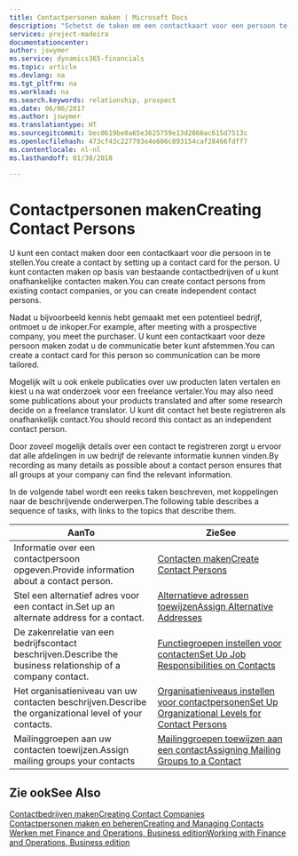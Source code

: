 ```yaml
---
title: Contactpersonen maken | Microsoft Docs
description: "Schetst de taken om een contactkaart voor een persoon te maken, bijvoorbeeld een prospect of leverancier, om de relatie te helpen definiëren en communicatie af te stemmen."
services: project-madeira
documentationcenter: 
author: jswymer
ms.service: dynamics365-financials
ms.topic: article
ms.devlang: na
ms.tgt_pltfrm: na
ms.workload: na
ms.search.keywords: relationship, prospect
ms.date: 06/06/2017
ms.author: jswymer
ms.translationtype: HT
ms.sourcegitcommit: bec0619be0a65e3625759e13d2866ac615d7513c
ms.openlocfilehash: 473cf43c227793e4e606c893154caf28466fdff7
ms.contentlocale: nl-nl
ms.lasthandoff: 01/30/2018

---
```

# <a name="creating-contact-persons"></a><span data-ttu-id="ed6bf-103">Contactpersonen maken</span><span class="sxs-lookup"><span data-stu-id="ed6bf-103">Creating Contact Persons</span></span>
<span data-ttu-id="ed6bf-104">U kunt een contact maken door een contactkaart voor die persoon in te stellen.</span><span class="sxs-lookup"><span data-stu-id="ed6bf-104">You create a contact by setting up a contact card for the person.</span></span> <span data-ttu-id="ed6bf-105">U kunt contacten maken op basis van bestaande contactbedrijven of u kunt onafhankelijke contacten maken.</span><span class="sxs-lookup"><span data-stu-id="ed6bf-105">You can create contact persons from existing contact companies, or you can create independent contact persons.</span></span>

<span data-ttu-id="ed6bf-106">Nadat u bijvoorbeeld kennis hebt gemaakt met een potentieel bedrijf, ontmoet u de inkoper.</span><span class="sxs-lookup"><span data-stu-id="ed6bf-106">For example, after meeting with a prospective company, you meet the purchaser.</span></span> <span data-ttu-id="ed6bf-107">U kunt een contactkaart voor deze persoon maken zodat u de communicatie beter kunt afstemmen.</span><span class="sxs-lookup"><span data-stu-id="ed6bf-107">You can create a contact card for this person so communication can be more tailored.</span></span>

<span data-ttu-id="ed6bf-108">Mogelijk wilt u ook enkele publicaties over uw producten laten vertalen en kiest u na wat onderzoek voor een freelance vertaler.</span><span class="sxs-lookup"><span data-stu-id="ed6bf-108">You may also need some publications about your products translated and after some research decide on a freelance translator.</span></span> <span data-ttu-id="ed6bf-109">U kunt dit contact het beste registreren als onafhankelijk contact.</span><span class="sxs-lookup"><span data-stu-id="ed6bf-109">You should record this contact as an independent contact person.</span></span>

<span data-ttu-id="ed6bf-110">Door zoveel mogelijk details over een contact te registreren zorgt u ervoor dat alle afdelingen in uw bedrijf de relevante informatie kunnen vinden.</span><span class="sxs-lookup"><span data-stu-id="ed6bf-110">By recording as many details as possible about a contact person ensures that all groups at your company can find the relevant information.</span></span>

<span data-ttu-id="ed6bf-111">In de volgende tabel wordt een reeks taken beschreven, met koppelingen naar de beschrijvende onderwerpen.</span><span class="sxs-lookup"><span data-stu-id="ed6bf-111">The following table describes a sequence of tasks, with links to the topics that describe them.</span></span>

| <span data-ttu-id="ed6bf-112">Aan</span><span class="sxs-lookup"><span data-stu-id="ed6bf-112">To</span></span> | <span data-ttu-id="ed6bf-113">Zie</span><span class="sxs-lookup"><span data-stu-id="ed6bf-113">See</span></span> |
| --- | --- |
| <span data-ttu-id="ed6bf-114">Informatie over een contactpersoon opgeven.</span><span class="sxs-lookup"><span data-stu-id="ed6bf-114">Provide information about a contact person.</span></span> |[<span data-ttu-id="ed6bf-115">Contacten maken</span><span class="sxs-lookup"><span data-stu-id="ed6bf-115">Create Contact Persons</span></span>](marketing-how-create-contact-persons.md) |
| <span data-ttu-id="ed6bf-116">Stel een alternatief adres voor een contact in.</span><span class="sxs-lookup"><span data-stu-id="ed6bf-116">Set up an alternate address for a contact.</span></span> |[<span data-ttu-id="ed6bf-117">Alternatieve adressen toewijzen</span><span class="sxs-lookup"><span data-stu-id="ed6bf-117">Assign Alternative Addresses</span></span>](marketing-how-assign-alternate-address.md) |
| <span data-ttu-id="ed6bf-118">De zakenrelatie van een bedrijfscontact beschrijven.</span><span class="sxs-lookup"><span data-stu-id="ed6bf-118">Describe the business relationship of a company contact.</span></span> |[<span data-ttu-id="ed6bf-119">Functiegroepen instellen voor contacten</span><span class="sxs-lookup"><span data-stu-id="ed6bf-119">Set Up Job Responsibilities on Contacts</span></span>](marketing-job-responsibilities.md) |
| <span data-ttu-id="ed6bf-120">Het organisatieniveau van uw contacten beschrijven.</span><span class="sxs-lookup"><span data-stu-id="ed6bf-120">Describe the organizational level of your contacts.</span></span> |[<span data-ttu-id="ed6bf-121">Organisatieniveaus instellen voor contactpersonen</span><span class="sxs-lookup"><span data-stu-id="ed6bf-121">Set Up Organizational Levels for Contact Persons</span></span>](marketing-organizational-levels.md) |
| <span data-ttu-id="ed6bf-122">Mailinggroepen aan uw contacten toewijzen.</span><span class="sxs-lookup"><span data-stu-id="ed6bf-122">Assign mailing groups your contacts</span></span> |[<span data-ttu-id="ed6bf-123">Mailinggroepen toewijzen aan een contact</span><span class="sxs-lookup"><span data-stu-id="ed6bf-123">Assigning Mailing Groups to a Contact</span></span>](marketing-mailing-groups.md) |

## <a name="see-also"></a><span data-ttu-id="ed6bf-124">Zie ook</span><span class="sxs-lookup"><span data-stu-id="ed6bf-124">See Also</span></span>
[<span data-ttu-id="ed6bf-125">Contactbedrijven maken</span><span class="sxs-lookup"><span data-stu-id="ed6bf-125">Creating Contact Companies</span></span>](marketing-create-contact-companies.md)  
[<span data-ttu-id="ed6bf-126">Contactpersonen maken en beheren</span><span class="sxs-lookup"><span data-stu-id="ed6bf-126">Creating and Managing Contacts</span></span>]()  
[<span data-ttu-id="ed6bf-127">Werken met Finance and Operations, Business edition</span><span class="sxs-lookup"><span data-stu-id="ed6bf-127">Working with Finance and Operations, Business edition</span></span>](ui-work-product.md)

